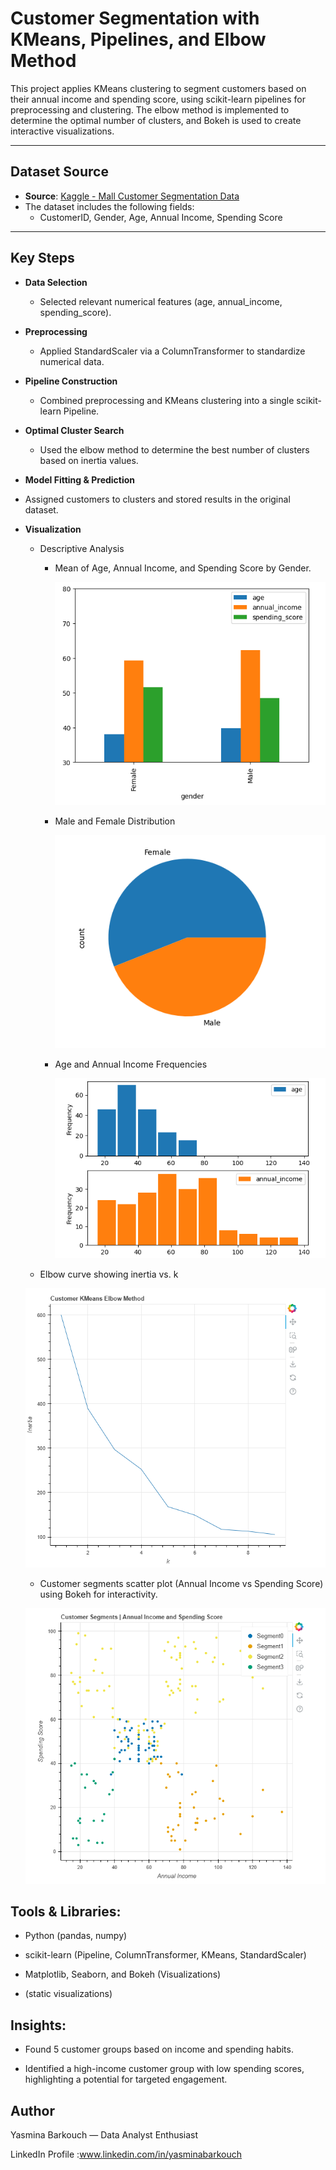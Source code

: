 # Customer Segmentation with KMeans, Pipelines, and Elbow Method

This project applies KMeans clustering to segment customers based on their annual income and spending score, using scikit-learn pipelines for preprocessing and clustering. The elbow method is implemented to determine the optimal number of clusters, and Bokeh is used to create interactive visualizations.

---

##  Dataset Source

- **Source**: [Kaggle - Mall Customer Segmentation Data](https://www.kaggle.com/datasets/vjchoudhary7/customer-segmentation-tutorial-in-python?resource=download) 
- The dataset includes the following fields:
  - CustomerID, Gender, Age, Annual Income, Spending Score

---

##  Key Steps

- **Data Selection**
  - Selected relevant numerical features (age, annual_income, spending_score).
- **Preprocessing**
  - Applied StandardScaler via a ColumnTransformer to standardize numerical data.
- **Pipeline Construction**
  - Combined preprocessing and KMeans clustering into a single scikit-learn Pipeline.
- **Optimal Cluster Search**
  - Used the elbow method to determine the best number of clusters based on inertia values.
 - **Model Fitting & Prediction**
  - Assigned customers to clusters and stored results in the original dataset.
- **Visualization**
  - Descriptive Analysis
    - Mean of Age, Annual Income, and Spending Score by Gender.
      
      ![Mean Screenshot](/image/Mean_by_Gender.png)
      
    - Male and Female Distribution
      
      ![Male Female Screenshot](/image/Male_Female_Distribution.png)
      
    - Age and Annual Income Frequencies
      
      ![Age Income Screenshot](/image/Age_Income_Frequencies.png)
      
  - Elbow curve showing inertia vs. k
 
  ![Elbow Screenshot](/image/Elbow.png)
  
  - Customer segments scatter plot (Annual Income vs Spending Score) using Bokeh for interactivity.
 
  ![Segment Screenshot](/image/Customer_Segment.png)
## Tools & Libraries:

- Python (pandas, numpy)

- scikit-learn (Pipeline, ColumnTransformer, KMeans, StandardScaler)

- Matplotlib, Seaborn, and Bokeh (Visualizations)

- (static visualizations)

##  Insights:

- Found 5 customer groups based on income and spending habits.

- Identified a high-income customer group with low spending scores, highlighting a potential for targeted engagement.

## Author

Yasmina Barkouch — Data Analyst Enthusiast

LinkedIn Profile :www.linkedin.com/in/yasminabarkouch

